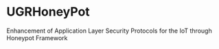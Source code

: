 # UGRHoneyPot
Enhancement of Application Layer Security Protocols for the IoT through Honeypot Framework
